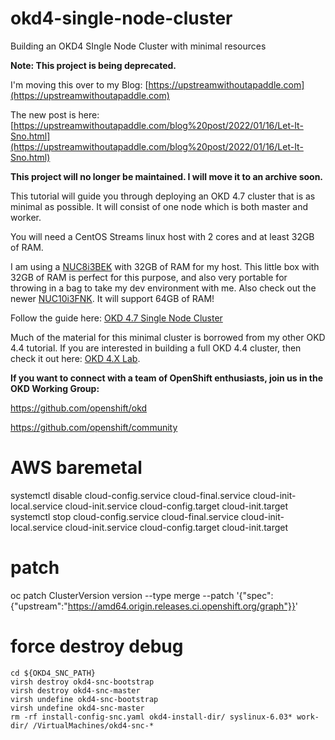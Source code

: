 # okd4-single-node-cluster
Building an OKD4 SIngle Node Cluster with minimal resources

__Note: This project is being deprecated.__   

I'm moving this over to my Blog: [https://upstreamwithoutapaddle.com](https://upstreamwithoutapaddle.com)

The new post is here: [https://upstreamwithoutapaddle.com/blog%20post/2022/01/16/Let-It-Sno.html](https://upstreamwithoutapaddle.com/blog%20post/2022/01/16/Let-It-Sno.html)


__This project will no longer be maintained.  I will move it to an archive soon.__

This tutorial will guide you through deploying an OKD 4.7 cluster that is as minimal as possible.  It will consist of one node which is both master and worker.

You will need a CentOS Streams linux host with 2 cores and at least 32GB of RAM.

I am using a [NUC8i3BEK](https://ark.intel.com/content/www/us/en/ark/products/126149/intel-nuc-kit-nuc8i3bek.html) with 32GB of RAM for my host. This little box with 32GB of RAM is perfect for this purpose, and also very portable for throwing in a bag to take my dev environment with me.  Also check out the newer [NUC10i3FNK](https://ark.intel.com/content/www/us/en/ark/products/195503/intel-nuc-10-performance-kit-nuc10i3fnk.html).  It will support 64GB of RAM!

Follow the guide here: [OKD 4.7 Single Node Cluster](https://cgruver.github.io/okd4-single-node-cluster/)

Much of the material for this minimal cluster is borrowed from my other OKD 4.4 tutorial.  If you are interested in building a full OKD 4.4 cluster, then check it out here: [OKD 4.X Lab](https://cgruver.github.io/okd4-upi-lab-setup/).

__If you want to connect with a team of OpenShift enthusiasts, join us in the OKD Working Group:__

https://github.com/openshift/okd

https://github.com/openshift/community

# AWS baremetal
systemctl disable cloud-config.service cloud-final.service cloud-init-local.service cloud-init.service cloud-config.target cloud-init.target
systemctl stop cloud-config.service cloud-final.service cloud-init-local.service cloud-init.service cloud-config.target cloud-init.target

# patch
oc patch ClusterVersion version --type merge --patch '{"spec":{"upstream":"https://amd64.origin.releases.ci.openshift.org/graph"}}'

# force destroy debug

```
cd ${OKD4_SNC_PATH}
virsh destroy okd4-snc-bootstrap
virsh destroy okd4-snc-master
virsh undefine okd4-snc-bootstrap
virsh undefine okd4-snc-master
rm -rf install-config-snc.yaml okd4-install-dir/ syslinux-6.03* work-dir/ /VirtualMachines/okd4-snc-*

```

